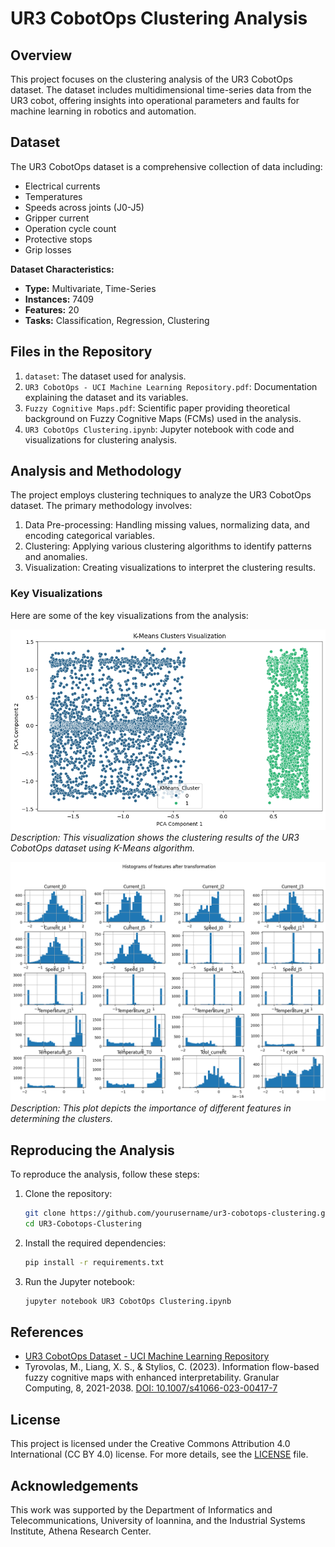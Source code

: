 # UR3 CobotOps Clustering Analysis

## Overview
This project focuses on the clustering analysis of the UR3 CobotOps dataset. The dataset includes multidimensional time-series data from the UR3 cobot, offering insights into operational parameters and faults for machine learning in robotics and automation.

## Dataset
The UR3 CobotOps dataset is a comprehensive collection of data including:
- Electrical currents
- Temperatures
- Speeds across joints (J0-J5)
- Gripper current
- Operation cycle count
- Protective stops
- Grip losses

**Dataset Characteristics:**
- **Type:** Multivariate, Time-Series
- **Instances:** 7409
- **Features:** 20
- **Tasks:** Classification, Regression, Clustering

## Files in the Repository
1. `dataset`: The dataset used for analysis.
2. `UR3 CobotOps - UCI Machine Learning Repository.pdf`: Documentation explaining the dataset and its variables.
3. `Fuzzy Cognitive Maps.pdf`: Scientific paper providing theoretical background on Fuzzy Cognitive Maps (FCMs) used in the analysis.
4. `UR3 CobotOps Clustering.ipynb`: Jupyter notebook with code and visualizations for clustering analysis.

## Analysis and Methodology
The project employs clustering techniques to analyze the UR3 CobotOps dataset. The primary methodology involves:
1. Data Pre-processing: Handling missing values, normalizing data, and encoding categorical variables.
2. Clustering: Applying various clustering algorithms to identify patterns and anomalies.
3. Visualization: Creating visualizations to interpret the clustering results.

### Key Visualizations
Here are some of the key visualizations from the analysis:

![Clustering Results](images/clustering_results.png)
*Description: This visualization shows the clustering results of the UR3 CobotOps dataset using K-Means algorithm.*

![Feature Importance](images/feature_importance.png)
*Description: This plot depicts the importance of different features in determining the clusters.*

## Reproducing the Analysis
To reproduce the analysis, follow these steps:

1. Clone the repository:
    ```sh
    git clone https://github.com/yourusername/ur3-cobotops-clustering.git
    cd UR3-Cobotops-Clustering
    ```

2. Install the required dependencies:
    ```sh
    pip install -r requirements.txt
    ```

3. Run the Jupyter notebook:
    ```sh
    jupyter notebook UR3 CobotOps Clustering.ipynb
    ```

## References
- [UR3 CobotOps Dataset - UCI Machine Learning Repository](https://archive.ics.uci.edu/dataset/963/ur3+cobotops)
- Tyrovolas, M., Liang, X. S., & Stylios, C. (2023). Information flow-based fuzzy cognitive maps with enhanced interpretability. Granular Computing, 8, 2021-2038. [DOI: 10.1007/s41066-023-00417-7](https://doi.org/10.1007/s41066-023-00417-7)

## License
This project is licensed under the Creative Commons Attribution 4.0 International (CC BY 4.0) license. For more details, see the [LICENSE](LICENSE) file.

## Acknowledgements
This work was supported by the Department of Informatics and Telecommunications, University of Ioannina, and the Industrial Systems Institute, Athena Research Center.

